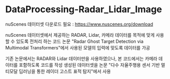 # DataProcessing-Radar_Lidar_Image
nuScenes 데이터셋 다운로드 필요 : https://www.nuscenes.org/download

nuScenes 데이터셋에서 제공하는 RADAR, Lidar, 카메라 데이터를 목적에 맞게 사용할 수 있도록 전처리 하는 코드
논문 "Radar Ghost Target Detection via Multimodal Transformers"에서 사용된 모델의 입력에 맞도록 데이터를 가공

기존 논문에서는 RADAR와 Lidar 데이터만을 사용하였으나, 본 코드에서는 카메라 데이터를 포함하도록 코드를 작성
생성된 데이터셋을 논문 "다수 자율주행용 센서 기반 멀티모달 딥러닝을 통한 레이더 고스트 표적 탐지"에서 사용

